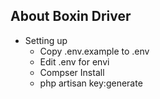 ## About Boxin Driver
* Setting up
   - Copy .env.example to .env
   - Edit .env for envi
   - Compser Install
   - php artisan key:generate
